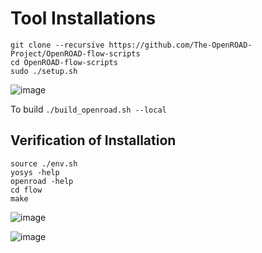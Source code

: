 # Tool Installations
```
git clone --recursive https://github.com/The-OpenROAD-Project/OpenROAD-flow-scripts
cd OpenROAD-flow-scripts
sudo ./setup.sh
```
![image](https://github.com/user-attachments/assets/b9447b95-e852-4b36-b058-66f6747e1d95)

To build
` ./build_openroad.sh --local `

## Verification of Installation

```
source ./env.sh
yosys -help
openroad -help
cd flow
make
```

![image](https://github.com/user-attachments/assets/cef5f364-7fcc-4e19-a3b6-fb9319713fd5)

![image](https://github.com/user-attachments/assets/08776748-eacb-4a09-8a54-7bcf7f56cec7)
